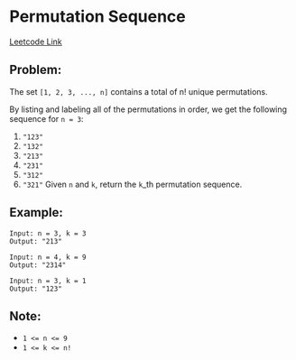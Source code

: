 # Permutation Sequence

[Leetcode Link](#)

## Problem:

The set `[1, 2, 3, ..., n]` contains a total of n! unique permutations.

By listing and labeling all of the permutations in order, we get the following sequence for `n = 3`:

1. `"123"`
2. `"132"`
3. `"213"`
4. `"231"`
5. `"312"`
6. `"321"`
   Given `n` and `k`, return the `k`\_th permutation sequence.

## Example:

```
Input: n = 3, k = 3
Output: "213"
```

```
Input: n = 4, k = 9
Output: "2314"
```

```
Input: n = 3, k = 1
Output: "123"
```

## Note:

- `1 <= n <= 9`
- `1 <= k <= n!`
